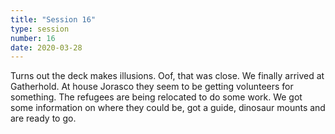 ```yaml
---
title: "Session 16"
type: session
number: 16
date: 2020-03-28
---
```


Turns out the deck makes illusions. Oof, that was close.
We finally arrived at Gatherhold. At house Jorasco they seem to be getting volunteers for something. The refugees are being relocated to do some work.
We got some information on where they could be, got a guide, dinosaur mounts and are ready to go.